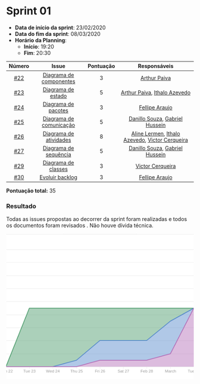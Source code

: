 # Sprint 01

- **Data de início da sprint**: 23/02/2020
- **Data do fim da sprint**: 08/03/2020
- **Horário da Planning**:
  - **Início**: 19:20
  - **Fim**: 20:30




| Número |          Issue          | Pontuação | Responsáveis |
| :----: | :---------------------: | :-------: | :----------: |
|  [#22](https://github.com/UnBArqDsw2020-2/2020.2_G3_ProjetoHigia/issues/22)   | [Diagrama de componentes](../04-diagramasUML/diagramaAtividade.md) |     3      |       [Arthur Paiva](https://github.com/ArthurPaivaT)|
|  [#23](https://github.com/UnBArqDsw2020-2/2020.2_G3_ProjetoHigia/issues/23)   |   [Diagrama de estado](../04-diagramasUML/diagramaEstado.md)    |      5     |      [Arthur Paiva](https://github.com/ArthurPaivaT), [Ithalo Azevedo](https://github.com/ithaloazevedo)        |
|  [#24](https://github.com/UnBArqDsw2020-2/2020.2_G3_ProjetoHigia/issues/24)   |   [Diagrama de pacotes](../04-diagramasUML/diagramaPacote.md)   |     3      |       [Fellipe Araujo](https://github.com/fellipe-araujo)       |
|  [#25](https://github.com/UnBArqDsw2020-2/2020.2_G3_ProjetoHigia/issues/25)   | [Diagrama de comunicação](../04-diagramasUML/diagramaComunicacao.md) |      5     |      [Danillo Souza](https://github.com/DanilloGS), [Gabriel Hussein](https://github.com/GabrielHussein)        |
| [#26](https://github.com/UnBArqDsw2020-2/2020.2_G3_ProjetoHigia/issues/26) | [Diagrama de atividades](../04-diagramasUML/diagramaAtividade.md) | 8 | [Aline Lermen](https://github.com/AlineLermen), [Ithalo Azevedo](https://github.com/ithaloazevedo), [Victor Cerqueira](https://github.com/VictorAmaralC) |
| [#27](https://github.com/UnBArqDsw2020-2/2020.2_G3_ProjetoHigia/issues/27) | [Diagrama de sequência](../04-diagramasUML/diagramaSequencia.md) | 5 | [Danillo Souza](https://github.com/DanilloGS), [Gabriel Hussein](https://github.com/GabrielHussein) |
| [#29](https://github.com/UnBArqDsw2020-2/2020.2_G3_ProjetoHigia/issues/29) | [Diagrama de classes](../04-diagramasUML/diagramaClasse.md) | 3 | [Victor Cerqueira](https://github.com/VictorAmaralC)|
| [#30](https://github.com/UnBArqDsw2020-2/2020.2_G3_ProjetoHigia/issues/30) | [Evoluir backlog](../02-requisitos/modelagem/backlog.md) | 3 | [Fellipe Araujo](https://github.com/fellipe-araujo)|

**Pontuação total:** 35

### Resultado
Todas as issues propostas ao decorrer da sprint foram realizadas e todos os documentos foram revisados . Não houve dívida técnica.

![culmutativeFlow01](../assets/images/00-sprint/culmutativeFlow01.png)
